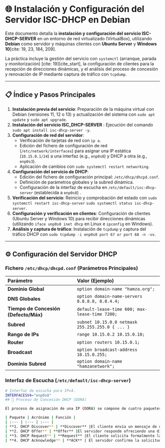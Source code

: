# 🌐 Instalación y Configuración del Servidor ISC-DHCP en Debian

Este documento detalla la **instalación y configuración del servicio ISC-DHCP-SERVER** en un entorno de red virtualizado (VirtualBox), utilizando **Debian** como servidor y máquinas clientes con **Ubuntu Server** y **Windows 10**[cite: 19, 23, 184, 209].

La práctica incluye la gestión del servicio con `systemctl` (arranque, parada y monitorización) [cite: 19][cite_start], la configuración de clientes para la recepción de direcciones dinámicas, y el análisis del proceso de concesión y renovación de IP mediante captura de tráfico con `tcpdump`.

***

## 📋 Índice y Pasos Principales

1.  **Instalación previa del servicio**: Preparación de la máquina virtual con Debian (versiones 11, 12 o 13)  y actualización del sistema con `sudo apt update` y `sudo apt upgrade`.
2.  **Instalación del servicio ISC\_DHCP-SERVER** : Ejecución del comando `sudo apt install isc-dhcp-server -y`.
3.  **Configuración de red del servidor**:
    * Verificación de tarjetas de red con `ip a`.
    * Edición del fichero de configuración de red (`/etc/network/interfaces`)  para asignar una IP estática (`10.15.0.1/24`) a una interfaz (e.g., `enp0s8`)  y DHCP a otra (e.g., `enp0s3`).
    * Aplicación de cambios con `sudo systemctl restart networking`.
4.  **Configuración del servicio de DHCP**:
    * Edición del fichero de configuración principal: `/etc/dhcp/dhcpd.conf`.
    * Definición de parámetros globales y la subred dinámica.
    * Configuración de la interfaz de escucha en `/etc/default/isc-dhcp-server` (establecida a `enp0s8`) .
5.  **Verificación del servicio**: Reinicio y comprobación del estado con `sudo systemctl restart isc-dhcp-server` `sudo systemctl status isc-dhcp-server`.
6.  **Configuración y verificación en clientes**: Configuración de clientes (Ubuntu Server y Windows 10) para recibir direcciones dinámicas (utilizando `iface unp0s8 inet dhcp` en Linux e `ipconfig` en Windows).
7.  **Análisis y captura de tráfico**: Instalación de `tcpdump` y captura del tráfico DHCP con `sudo tcpdump -i enp0s8 port 67 or port 68 -n -vv`.

***

## ⚙️ Configuración del Servidor DHCP

### Fichero `/etc/dhcp/dhcpd.conf` (Parámetros Principales)

| Parámetro | Valor (Ejemplo) |
| :--- | :--- |
| **Dominio Global** | `option domain-name "hamza.org";` |
| **DNS Globales** | `option domain-name-servers 8.8.8.8, 8.8.4.4;` |
| **Tiempo de Concesión (Defecto/Máx)** | `default-lease-time 600; max-lease-time 7200;` |
| **Subred** | `subnet 10.15.0.0 netmask 255.255.255.0 { ... }` |
| **Rango de IPs** | `range 10.15.0.2 10.15.0.10;`  |
| **Router** | `option routers 10.15.0.1;` |
| **Broadcast** | `option broadcast-address 10.15.0.255;` |
| **Dominio Subred** | `option domain-name "hamzanetwork";` |

### Interfaz de Escucha (`/etc/default/isc-dhcp-server`)

```bash
# Interfaz de escucha para IPv4.
INTERFACESV4="enp0s8"
## 🔄 Proceso de Concesión DHCP (DORA)

El proceso de asignación de una IP (DORA) se compone de cuatro paquetes, capturados y analizados con `tcpdump`:

| Paquete | Acrónimo | Función |
| :--- | :--- | :--- |
| **1. DHCP Discover** | **Discover** |El cliente envía un mensaje de difusión (*broadcast*) a la red para localizar servidores DHCP disponibles. |
| **2. DHCP Offer** | **Offer** |El servidor responde ofreciendo una dirección IP y parámetros de configuración al cliente. |
| **3. DHCP Request** | **Request** |El cliente solicita formalmente la dirección IP ofrecida, confirmando su elección. |
| **4. DHCP Acknowledge** | **ACK** | El servidor confirma la solicitud y asigna definitivamente la dirección IP al cliente. |
